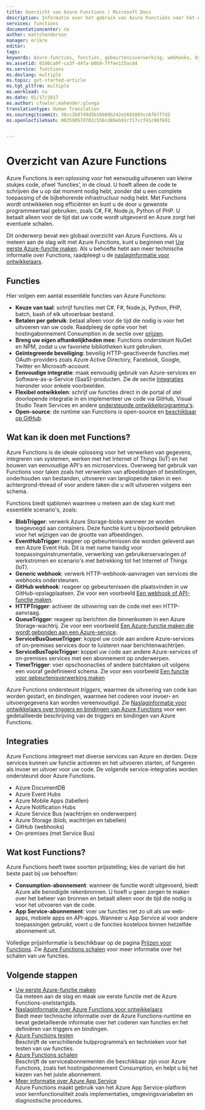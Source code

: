 ```yaml
---
title: Overzicht van Azure Functions | Microsoft Docs
description: Informatie over het gebruik van Azure Functions voor het optimaliseren van asynchrone workloads.
services: functions
documentationcenter: na
author: mattchenderson
manager: erikre
editor: 
tags: 
keywords: Azure-functies, functies, gebeurtenisverwerking, webhooks, dynamisch berekenen, architectuur zonder server
ms.assetid: 01d6ca9f-ca3f-44fa-b0b9-7ffee115acd4
ms.service: functions
ms.devlang: multiple
ms.topic: get-started-article
ms.tgt_pltfrm: multiple
ms.workload: na
ms.date: 01/17/2017
ms.author: cfowler;mahender;glenga
translationtype: Human Translation
ms.sourcegitcommit: 30cc3b8749d5b36b89b242e2691003cc6f67f7d2
ms.openlocfilehash: 00359057d702c556cd8beb91cf17ccf41c96f601


---
```

# <a name="azure-functions-overview"></a>Overzicht van Azure Functions
Azure Functions is een oplossing voor het eenvoudig uitvoeren van kleine stukjes code, ofwel ‘functies’, in de cloud. U hoeft alleen de code te schrijven die u op dat moment nodig hebt, zonder dat u een complete toepassing of de bijbehorende infrastructuur nodig hebt. Met Functions wordt ontwikkelen nog efficiënter en kunt u de door u gewenste programmeertaal gebruiken, zoals C#, F#, Node.js, Python of PHP. U betaalt alleen voor de tijd dat uw code wordt uitgevoerd en Azure zorgt het eventuele schalen.

Dit onderwerp bevat een globaal overzicht van Azure Functions. Als u meteen aan de slag wilt met Azure Functions, kunt u beginnen met [Uw eerste Azure-functie maken](functions-create-first-azure-function.md). Als u behoefte hebt aan meer technische informatie over Functions, raadpleegt u de [naslaginformatie voor ontwikkelaars](functions-reference.md).

## <a name="features"></a>Functies
Hier volgen een aantal essentiële functies van Azure Functions:

* **Keuze van taal**: schrijf functies met C#, F#, Node.js, Python, PHP, batch, bash of elk uitvoerbaar bestand.
* **Betalen per gebruik**: betaal alleen voor de tijd die nodig is voor het uitvoeren van uw code. Raadpleeg de optie voor het hostingabonnement Consumption in de sectie over [prijzen](#pricing).  
* **Breng uw eigen afhankelijkheden mee**: Functions ondersteunt NuGet en NPM, zodat u uw favoriete bibliotheken kunt gebruiken.  
* **Geïntegreerde beveiliging**: beveilig HTTP-geactiveerde functies met OAuth-providers zoals Azure Active Directory, Facebook, Google, Twitter en Microsoft-account.  
* **Eenvoudige integratie**: maak eenvoudig gebruik van Azure-services en Software-as-a-Service (SaaS)-producten. Zie de sectie [Integraties](#integrations) hieronder voor enkele voorbeelden.  
* **Flexibel ontwikkelen**: schrijf uw functies direct in de portal of stel doorlopende integratie in en implementeer uw code via GitHub, Visual Studio Team Services en andere [ondersteunde ontwikkelprogramma's](../app-service-web/web-sites-deploy.md#deploy-using-an-ide).  
* **Open-source**: de runtime van Functions is open-source en [beschikbaar op GitHub](https://github.com/azure/azure-webjobs-sdk-script).  

## <a name="what-can-i-do-with-functions"></a>Wat kan ik doen met Functions?
Azure Functions is de ideale oplossing voor het verwerken van gegevens, integreren van systemen, werken met het Internet of Things (IoT) en het bouwen van eenvoudige API's en microservices. Overweeg het gebruik van Functions voor taken zoals het verwerken van afbeeldingen of bestellingen, onderhouden van bestanden, uitvoeren van langlopende taken in een achtergrond-thread of voor andere taken die u wilt uitvoeren volgens een schema. 

Functions biedt sjablonen waarmee u meteen aan de slag kunt met essentiële scenario's, zoals:

* **BlobTrigger**: verwerk Azure Storage-blobs wanneer ze worden toegevoegd aan containers. Deze functie kunt u bijvoorbeeld gebruiken voor het wijzigen van de grootte van afbeeldingen.
* **EventHubTrigger**: reageer op gebeurtenissen die worden geleverd aan een Azure Event Hub. Dit is met name handig voor toepassingsinstrumentatie, verwerking van gebruikerservaringen of werkstromen en scenario's met betrekking tot het Internet of Things (IoT).
* **Generic webhook**: verwerk HTTP-webhook-aanvragen van services die webhooks ondersteunen.
* **GitHub webhook**: reageer op gebeurtenissen die plaatsvinden in uw GitHub-opslagplaatsen. Zie voor een voorbeeld [Een webhook of API-functie maken](functions-create-a-web-hook-or-api-function.md).
* **HTTPTrigger**: activeer de uitvoering van de code met een HTTP-aanvraag.
* **QueueTrigger**: reageer op berichten die binnenkomen in een Azure Storage-wachtrij. Zie voor een voorbeeld [Een Azure-functie maken die wordt gebonden aan een Azure-service](functions-create-an-azure-connected-function.md).
* **ServiceBusQueueTrigger**: koppel uw code aan andere Azure-services of on-premises services door te luisteren naar berichtenwachtrijen. 
* **ServiceBusTopicTrigger**: koppel uw code aan andere Azure-services of on-premises services met een abonnement op onderwerpen. 
* **TimerTrigger**: voer opschoonacties of andere batchtaken uit volgens een vooraf gedefinieerd schema. Zie voor een voorbeeld [Een functie voor gebeurtenisverwerking maken](functions-create-an-event-processing-function.md)

Azure Functions ondersteunt *triggers*, waarmee de uitvoering van code kan worden gestart, en *bindingen*, waarmee het coderen voor invoer- en uitvoergegevens kan worden vereenvoudigd. Zie [Naslaginformatie voor ontwikkelaars over triggers en bindingen van Azure Functions](functions-triggers-bindings.md) voor een gedetailleerde beschrijving van de triggers en bindingen van Azure Functions.

## <a name="a-nameintegrationsaintegrations"></a><a name="integrations"></a>Integraties
Azure Functions integreert met diverse services van Azure en derden. Deze services kunnen uw functie activeren en het uitvoeren starten, of fungeren als invoer en uitvoer voor uw code. De volgende service-integraties worden ondersteund door Azure Functions. 

* Azure DocumentDB
* Azure Event Hubs 
* Azure Mobile Apps (tabellen)
* Azure Notification Hubs
* Azure Service Bus (wachtrijen en onderwerpen)
* Azure Storage (blob, wachtrijen en tabellen) 
* GitHub (webhooks)
* On-premises (met Service Bus)

## <a name="a-namepricingahow-much-does-functions-cost"></a><a name="pricing"></a>Wat kost Functions?
Azure Functions heeft twee soorten prijsstelling; kies de variant die het beste past bij uw behoeften: 

* **Consumption-abonnement**: wanneer de functie wordt uitgevoerd, biedt Azure alle benodigde rekenbronnen. U hoeft u geen zorgen te maken over het beheer van bronnen en betaalt alleen voor de tijd die nodig is voor het uitvoeren van de code. 
* **App Service-abonnement**: voer uw functies net zo uit als uw web-apps, mobiele apps en API-apps. Wanneer u App Service al voor andere toepassingen gebruikt, voert u de functies kosteloos binnen hetzelfde abonnement uit. 

Volledige prijsinformatie is beschikbaar op de pagina [Prijzen voor Functions](https://azure.microsoft.com/pricing/details/functions/). Zie [Azure Functions schalen](functions-scale.md) voor meer informatie over het schalen van uw functies.

## <a name="next-steps"></a>Volgende stappen
* [Uw eerste Azure-functie maken](functions-create-first-azure-function.md)  
  Ga meteen aan de slag en maak uw eerste functie met de Azure Functions-snelstartgids. 
* [Naslaginformatie over Azure Functions voor ontwikkelaars](functions-reference.md)  
  Biedt meer technische informatie over de Azure Functions-runtime en bevat gedetailleerde informatie over het coderen van functies en het definiëren van triggers en bindingen.
* [Azure Functions testen](functions-test-a-function.md)  
  Beschrijft de verschillende hulpprogramma’s en technieken voor het testen van uw functies.
* [Azure Functions schalen](functions-scale.md)  
  Beschrijft de serviceabonnementen die beschikbaar zijn voor Azure Functions, zoals het hostingabonnement Consumption, en helpt u bij het kiezen van het juiste abonnement. 
* [Meer informatie over Azure App Service](../app-service/app-service-value-prop-what-is.md)  
  Azure Functions maakt gebruik van het Azure App Service-platform voor kernfunctionaliteit zoals implementaties, omgevingsvariabelen en diagnostische procedures. 




<!--HONumber=Dec16_HO1-->


